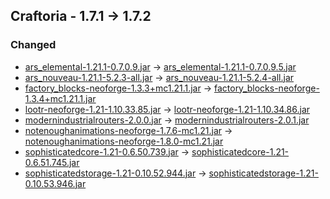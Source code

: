 ## Craftoria - 1.7.1 -> 1.7.2

### Changed

  * [ars_elemental-1.21.1-0.7.0.9.jar](https://www.curseforge.com/minecraft/mc-mods/ars-elemental/files/5882591) -> [ars_elemental-1.21.1-0.7.0.9.5.jar](https://www.curseforge.com/minecraft/mc-mods/ars-elemental/files/5893471)
  * [ars_nouveau-1.21.1-5.2.3-all.jar](https://www.curseforge.com/minecraft/mc-mods/ars-nouveau/files/5876284) -> [ars_nouveau-1.21.1-5.2.4-all.jar](https://www.curseforge.com/minecraft/mc-mods/ars-nouveau/files/5893089)
  * [factory_blocks-neoforge-1.3.3+mc1.21.1.jar](https://www.curseforge.com/minecraft/mc-mods/factory-blocks/files/5882116) -> [factory_blocks-neoforge-1.3.4+mc1.21.1.jar](https://www.curseforge.com/minecraft/mc-mods/factory-blocks/files/5893478)
  * [lootr-neoforge-1.21-1.10.33.85.jar](https://www.curseforge.com/minecraft/mc-mods/lootr/files/5832064) -> [lootr-neoforge-1.21-1.10.34.86.jar](https://www.curseforge.com/minecraft/mc-mods/lootr/files/5893109)
  * [modernindustrialrouters-2.0.0.jar](https://www.curseforge.com/minecraft/mc-mods/modern-industrial-routers/files/5891398) -> [modernindustrialrouters-2.0.1.jar](https://www.curseforge.com/minecraft/mc-mods/modern-industrial-routers/files/5893382)
  * [notenoughanimations-neoforge-1.7.6-mc1.21.jar](https://www.curseforge.com/minecraft/mc-mods/not-enough-animations/files/5698683) -> [notenoughanimations-neoforge-1.8.0-mc1.21.jar](https://www.curseforge.com/minecraft/mc-mods/not-enough-animations/files/5892666)
  * [sophisticatedcore-1.21-0.6.50.739.jar](https://www.curseforge.com/minecraft/mc-mods/sophisticated-core/files/5887837) -> [sophisticatedcore-1.21-0.6.51.745.jar](https://www.curseforge.com/minecraft/mc-mods/sophisticated-core/files/5893357)
  * [sophisticatedstorage-1.21-0.10.52.944.jar](https://www.curseforge.com/minecraft/mc-mods/sophisticated-storage/files/5890829) -> [sophisticatedstorage-1.21-0.10.53.946.jar](https://www.curseforge.com/minecraft/mc-mods/sophisticated-storage/files/5893354)

